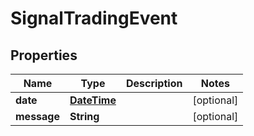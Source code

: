 # SignalTradingEvent

## Properties
Name | Type | Description | Notes
------------ | ------------- | ------------- | -------------
**date** | [**DateTime**](DateTime.md) |  |  [optional]
**message** | **String** |  |  [optional]
